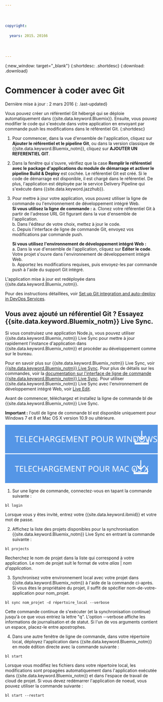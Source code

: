 ```yaml
---

 

copyright:

  years: 2015，20166

 

---
```


{:new_window: target="_blank"}
{:shortdesc: .shortdesc}
{:download: .download}

# Commencer à coder avec Git
Dernière mise à jour : 2 mars 2016
{: .last-updated}  

Vous pouvez créer un référentiel Git hébergé qui se déploie automatiquement dans {{site.data.keyword.Bluemix}}. Ensuite, vous pouvez modifier le code qui s'exécute dans votre application en envoyant par commande push les modifications dans le référentiel Git. 
{:shortdesc}

1. Pour commencer, dans la vue d'ensemble de l'application, cliquez sur **Ajouter le référentiel et le pipeline Git**, ou dans la version classique de {{site.data.keyword.Bluemix_notm}}, cliquez sur **AJOUTER UN REFERENTIEL GIT**. 
2. Dans la fenêtre qui s'ouvre, vérifiez que la case **Remplir le référentiel avec le package d'applications du module de démarrage et activer le pipeline Build & Deploy** est cochée. Le référentiel Git est créé. Si le code de démarrage est disponible, il est chargé dans le référentiel. De plus, l'application est déployée par le service Delivery Pipeline qui s'exécute dans {{site.data.keyword.jazzhub}}.  
3. Pour mettre à jour votre application, vous pouvez utiliser la ligne de commande ou l'environnement de développement intégré Web.  
   **Si vous utilisez la ligne de commande :**
   a. Clonez votre référentiel Git à partir de l'adresse URL Git figurant dans la vue d'ensemble de l'application.  
   b. Dans l'éditeur de votre choix, mettez à jour le code.  
   c. Depuis l'interface de ligne de commande Git, envoyez vos modifications par commande push.  
	    
   **Si vous utilisez l'environnement de développement intégré Web :**  
   a. Dans la vue d'ensemble de l'application, cliquez sur **Editer le code**. Votre projet s'ouvre dans l'environnement de développement intégré Web.  
   b. Apportez les modifications requises, puis envoyez-les par commande push à l'aide du support Git intégré.  
		
L'application mise à jour est redéployée dans {{site.data.keyword.Bluemix_notm}}.  

Pour des instructions détaillées, voir [Set up Git integration and auto-deploy in DevOps Services](https://hub.jazz.net/tutorials/jazzeditor/#git_integration_and_autodeployment).  

## Vous avez ajouté un référentiel Git ? Essayez {{site.data.keyword.Bluemix_notm}} Live Sync.  

Si vous construisez une application Node.js, vous pouvez utiliser {{site.data.keyword.Bluemix_notm}} Live Sync pour mettre à jour rapidement l'instance d'application dans {{site.data.keyword.Bluemix_notm}} et procéder au développement comme sur le bureau.  

Pour en savoir plus sur {{site.data.keyword.Bluemix_notm}} Live Sync, voir [{{site.data.keyword.Bluemix_notm}} Live Sync](../develop/bluemixlive.html). Pour plus de détails sur les commandes, voir la [documentation sur l'interface de ligne de commande {{site.data.keyword.Bluemix_notm}} Live Sync](../cli/reference/bl/index.html). Pour utiliser {{site.data.keyword.Bluemix_notm}} Live Sync avec l'environnement de développement intégré Web, voir [Live Edit](../develop/bluemixlive.html).  

Avant de commencer, téléchargez et installez la ligne de commande bl de {{site.data.keyword.Bluemix_notm}} Live Sync.  

**Important :** l'outil de ligne de commande bl est disponible uniquement pour Windows 7 et 8 et Mac OS X version 10.9 ou ultérieure.

<p>
<a class="xref" href="http://livesyncdownload.ng.bluemix.net/downloads/blive_setup.msi" target="_blank" title="(Ouverture dans un nouvel onglet ou une nouvelle fenêtre)"><img class="image" src="images/bl_gs_icons_windows_b.svg" alt="Bouton de téléchargement de la ligne de commande bl Windows" /> </a> <a class="xref" href="http://livesyncdownload.ng.bluemix.net/downloads/BluemixLive.pkg" target="_blank" title="(Ouverture dans un nouvel onglet ou une nouvelle fenêtre)"><img class="image" src="images/bl_gs_icons_mac-osx_b.svg" alt="Bouton de téléchargement de la ligne de commande bl Mac" /> </a>
</p>

1. Sur une ligne de commande, connectez-vous en tapant la commande suivante :
```
bl login
```
Lorsque vous y êtes invité, entrez votre {{site.data.keyword.ibmid}} et votre mot de passe.

2. Affichez la liste des projets disponibles pour la synchronisation {{site.data.keyword.Bluemix_notm}} Live Sync en entrant la commande suivante : 
```
bl projects
```
Recherchez le nom de projet dans la liste qui correspond à votre application. Le nom de projet suit le format de votre *alias* | *nom d'application*. 

3. Synchronisez votre environnement local avec votre projet dans {{site.data.keyword.Bluemix_notm}} à l'aide de la commande ci-après. Si vous êtes le propriétaire du projet, il suffit de spécifier nom-de-votre-application pour nom_projet. 
<!--- this command needs italicized parameters projectName localDirectory and yellow on 'local' -->
```
bl sync nom_projet -d répertoire_local --verbose
```
Cette commande continue de s'exécuter (et la synchronisation continue) jusqu'à ce que vous entriez la lettre "q". L'option --verbose affiche les informations de journalisation et de statut. Si l'un de vos arguments contient un espace, placez-le entre apostrophes. 

4. Dans une autre fenêtre de ligne de commande, dans votre répertoire local, déployez l'application dans {{site.data.keyword.Bluemix_notm}} en mode édition directe avec la commande suivante :
```
bl start
```  

Lorsque vous modifiez les fichiers dans votre répertoire local, les modifications sont propagées automatiquement dans l'application exécutée dans {{site.data.keyword.Bluemix_notm}} et dans l'espace de travail de cloud de projet. Si vous devez redémarrer l'application de noeud, vous pouvez utiliser la commande suivante :
```
bl start --restart 
```
